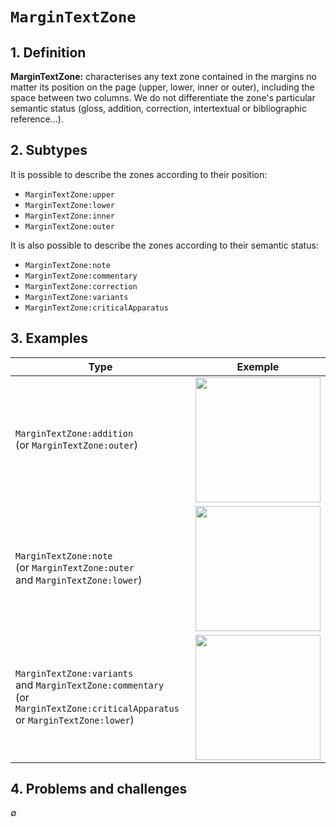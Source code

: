 # `MarginTextZone`

## 1. Definition

**MarginTextZone:** characterises any text zone contained in the margins no matter its position on the page (upper, lower, inner or outer), including the space between two columns. We do not differentiate the zone's particular semantic status (gloss, addition, correction, intertextual or bibliographic reference…).

## 2. Subtypes

It is possible to describe the zones according to their position:

* `MarginTextZone:upper`
* `MarginTextZone:lower`
* `MarginTextZone:inner`
* `MarginTextZone:outer`

It is also possible to describe the zones according to their semantic status:

* `MarginTextZone:note`
* `MarginTextZone:commentary`
* `MarginTextZone:correction`
* `MarginTextZone:variants`
* `MarginTextZone:criticalApparatus`

## 3. Examples

| Type | Exemple |
|------|---------|
| `MarginTextZone:addition` <br/> (or `MarginTextZone:outer`) | <img src="btv1b6000371s_f21.jpg" width="200px">  |
| `MarginTextZone:note` <br/> (or `MarginTextZone:outer` <br/> and `MarginTextZone:lower`)| <img src="btv1b86070385_f144.jpg" width="200px">  |
| `MarginTextZone:variants` <br/> and `MarginTextZone:commentary` <br/> (or `MarginTextZone:criticalApparatus` <br/> or `MarginTextZone:lower`)| <img src="corpus_christianorum.jpg" width="200px">  |

## 4. Problems and challenges

∅